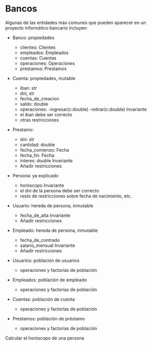# Bancos

Algunas de las entidades más comunes que pueden aparecer en un proyecto informático bancario incluyen:

- Banco: propiedades
	- clientes: Clientes
	- empleados: Empleados
	- cuentas: Cuentas
	- operaciones: Operaciones
	- prestamos: Prestamos

- Cuenta: propiedades, mutable
	- iban: str
	- dni, str
	- fecha_de_creacion
	- saldo: double
	- operaciones:
		-ingresar(c:double)
		-retirar(c:double)
	 Invariante
	 - el iban debe ser correcto
	 - otras restricciones
		
- Prestamo:
	- dni: str
	- cantidad: double
	- fecha_comienzo: Fecha
	- fecha_fin: Fecha
	- interes: double
	 Invariante
	 - Añadir restricciones

- Persona: ya explicado
	- horóscopo
       Invariante
	 - el dni de la persona debe ser correcto
	 - resto de restricciones sobre fecha de nacimiento, etc.
	
- Usuario: hereda de persona, inmutable
	- fecha_de_alta
        Invariante
	- Añadir restricciones

- Empleado: hereda de persona, inmutable
	- fecha_de_contrado
	- salario_mensual
       Invariante
	- Añadir restricciones

- Usuarios: población de usuarios
	- operaciones y factorías de población
- Empleados: población de empleado
	- operaciones y factorías de población
- Cuentas: población de cuenta
	- operaciones y factorías de población
- Prestamos: población de préstamo
	- operaciones y factorías de población



Calcular el horóscopo de una persona

